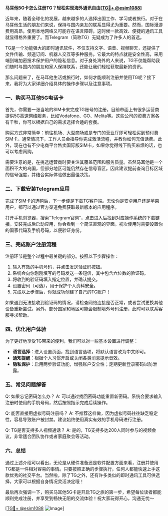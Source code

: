 **马耳他5G卡怎么注册TG？轻松实现海外通讯自由[[TG💪+ @esim1088](https://t.me/s/esim1088)]**

近年来，随着全球化的发展，越来越多的人选择出国工作、学习或者旅行。对于在马耳他生活的朋友们来说，保持与国内亲友的联系显得尤为重要。然而，国际漫游费用高昂，使用本地网络又可能存在语言障碍，这时候一款高效、便捷的通讯工具就显得格外重要了。而Telegram（简称TG）无疑成为了许多人的首选。

TG是一个功能强大的即时通讯软件，不仅支持文字、语音、视频聊天，还提供了文件传输、频道订阅、机器人交互等多种服务。它最大的特点就是安全性高，采用端到端加密技术保护用户的隐私信息。对于身处海外的人来说，TG不仅能帮助我们随时与国内的朋友和家人保持联系，还能让我们轻松获取最新的资讯。

那么问题来了，在马耳他生活或旅行时，如何才能顺利注册并使用TG呢？接下来，我将为大家详细介绍具体的操作步骤以及注意事项。

### 一、购买马耳他5G电话卡

首先，你需要一张当地的SIM卡来完成TG账号的注册。目前市面上有很多运营商提供5G高速网络服务，比如Vodafone、GO、Melita等。这些公司的资费方案各有千秋，你可以根据自己的需求选择合适的套餐。

购买方式非常简单：前往机场、大型商场或是专门的营业厅即可轻松买到预付费SIM卡。通常情况下，工作人员会指导你完成激活流程，并教你如何充值话费。此外，现在也有不少电商平台售卖国际版SIM卡，如果你觉得线下购买麻烦的话，也可以考虑网购。

需要注意的是，在挑选运营商时要关注其覆盖范围和服务质量。虽然马耳他是一个面积不大的岛国，但部分地区可能仍然存在信号盲区。因此建议提前查询目标区域的信号强度，并结合实际体验做出最佳决策。

### 二、下载安装Telegram应用

完成了SIM卡的选购后，下一步便是下载TG客户端。无论你是安卓用户还是苹果用户，都可以通过官方渠道免费获取最新版本的应用程序。

打开手机浏览器，搜索“Telegram官网”，点击进入后找到对应操作系统的下载链接。安装完成后启动应用，你会看到一个简洁直观的界面。初次使用时需要设置你的国家代码及手机号码，以便验证身份。

### 三、完成账户注册流程

注册环节是整个过程中最关键的部分。按照以下步骤操作：

1. 输入有效的手机号码，并点击发送验证码按钮。
2. 系统会向你刚刚填写的号码发送一条短信，其中包含六位数的验证码。
3. 将收到的验证码填入指定位置，并确认提交。
4. 设置密码（可选），用于保护个人资料安全。
5. 完成以上步骤后，你就成功创建了自己的TG账户！

如果遇到无法接收到验证码的情况，请检查网络连接是否正常，或者尝试更换其他设备重新尝试。另外，部分国家和地区可能会限制境外号码注册，此时可以联系客服寻求帮助。

### 四、优化用户体验

为了更好地享受TG带来的便利，我们可以对一些基本设置进行调整：

- **语言选择**：进入设置页面，找到语言选项，将默认语言改为中文即可。
- **通知提醒**：根据个人习惯开启或关闭各类消息提示音效。
- **隐私保护**：启用两步验证功能，增强账户安全性；定期更新登录密码以防泄露。

### 五、常见问题解答

Q: 如果忘记密码怎么办？
A: 可以通过找回密码功能重置新密码。系统会要求输入注册时使用的手机号码，然后按照指示完成后续操作。

Q: 能否直接用虚拟号码注册吗？
A: 不推荐这样做，因为虚拟号码往往缺乏稳定性，容易导致账户被封禁。建议始终使用真实有效的手机号码进行注册。

Q: TG是否支持多人视频通话？
A: 是的，TG支持多达200人同时参与的视频会议，非常适合团队协作或者家庭聚会等活动。

### 六、总结

通过上述介绍可以看出，无论是从硬件准备还是软件配置方面来看，注册并使用TG都是一件相对容易的事情。只要按照正确的步骤执行，任何人都能快速上手这款优秀的社交平台。当然啦，除了TG之外，还有许多类似的即时通讯工具可供选择，大家可以根据自身情况灵活决定哦！

最后再次强调一下，购买马耳他5G卡是开启TG之旅的第一步，希望每位读者都能顺利完成注册，并享受到畅快无阻的交流体验！祝大家玩得开心，沟通无忧～

[[TG💪+ @esim1088](https://t.me/s/esim1088) ![Image](https://i.postimg.cc/4NQfJmqS/Snipaste-2025-05-13-00-14-12.png)]